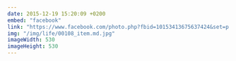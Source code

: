 ```yaml
---
date: 2015-12-19 15:20:09 +0200
embed: "facebook"
link: "https://www.facebook.com/photo.php?fbid=10153413675637424&set=p.10153413675637424&type=3"
img: "/img/life/00108_item.md.jpg"
imageWidth: 530
imageHeight: 530
---
```

